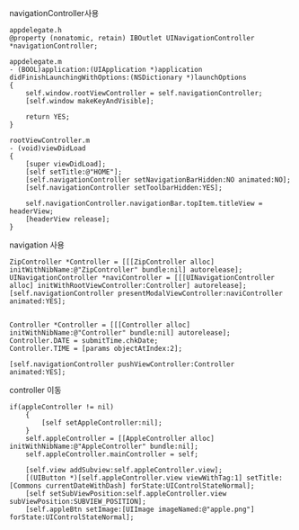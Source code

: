 navigationController사용<br />

	appdelegate.h
	@property (nonatomic, retain) IBOutlet UINavigationController *navigationController;
	
	appdelegate.m
	- (BOOL)application:(UIApplication *)application didFinishLaunchingWithOptions:(NSDictionary *)launchOptions 
	{    
		self.window.rootViewController = self.navigationController;
	    [self.window makeKeyAndVisible];
	
	    return YES;
	}
	
	rootViewController.m
	- (void)viewDidLoad 
	{
	    [super viewDidLoad];
		[self setTitle:@"HOME"];
		[self.navigationController setNavigationBarHidden:NO animated:NO];
		[self.navigationController setToolbarHidden:YES];
		
		self.navigationController.navigationBar.topItem.titleView = headerView;
		[headerView release];	
	}

navigation 사용

	ZipController *Controller = [[[ZipController alloc] initWithNibName:@"ZipController" bundle:nil] autorelease];
	UINavigationController *naviController = [[[UINavigationController alloc] initWithRootViewController:Controller] autorelease];
	[self.navigationController presentModalViewController:naviController animated:YES];


	Controller *Controller = [[[Controller alloc] initWithNibName:@"Controller" bundle:nil] autorelease];
	Controller.DATE = submitTime.chkDate;
	Controller.TIME = [params objectAtIndex:2];
	
	[self.navigationController pushViewController:Controller animated:YES];
	
	
controller 이동

	if(appleController != nil)
	    {
	        [self setAppleController:nil];
	    }
	    self.appleController = [[AppleController alloc] initWithNibName:@"AppleController" bundle:nil];
	    self.appleController.mainController = self;
	
	    [self.view addSubview:self.appleController.view];    
	    [(UIButton *)[self.appleController.view viewWithTag:1] setTitle:[Commons currentDateWithDash] forState:UIControlStateNormal];    
	    [self setSubViewPosition:self.appleController.view subViewPosition:SUBVIEW_POSITION];
	    [self.appleBtn setImage:[UIImage imageNamed:@"apple.png"] forState:UIControlStateNormal];